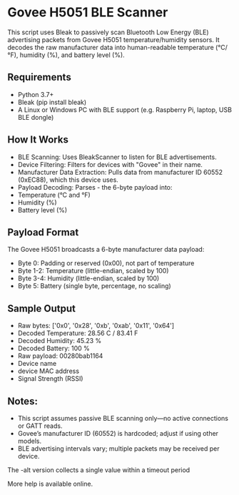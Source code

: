 # Govee H5051 BLE Scanner

This script uses Bleak to passively scan Bluetooth Low Energy (BLE) advertising packets from Govee H5051 temperature/humidity sensors. It decodes the raw manufacturer data into human-readable temperature (°C/°F), humidity (%), and battery level (%).

 ## Requirements
- Python 3.7+
- Bleak (pip install bleak)
- A Linux or Windows PC with BLE support (e.g. Raspberry Pi, laptop, USB BLE dongle)

 ## How It Works
- BLE Scanning: Uses BleakScanner to listen for BLE advertisements.
- Device Filtering: Filters for devices with "Govee" in their name.
- Manufacturer Data Extraction: Pulls data from manufacturer ID 60552 (0xEC88), which this device uses.
- Payload Decoding: Parses -  the 6-byte payload into:
- Temperature (°C and °F)
- Humidity (%)
- Battery level (%)

## Payload Format
The Govee H5051 broadcasts a 6-byte manufacturer data payload:
 - Byte 0: Padding or reserved (0x00), not part of temperature
 - Byte 1-2: Temperature (little-endian, scaled by 100)
 - Byte 3-4: Humidity (little-endian, scaled by 100)
 - Byte 5: Battery (single byte, percentage, no scaling)

## Sample Output
  - Raw bytes: ['0x0', '0x28', '0xb', '0xab', '0x11', '0x64']
  - Decoded Temperature: 28.56 C / 83.41 F
  - Decoded Humidity: 45.23 %
  - Decoded Battery: 100 %
  - Raw payload: 00280bab1164
  - Device name
  - device MAC address
  - Signal Strength (RSSI)


## Notes:
- This script assumes passive BLE scanning only—no active connections or GATT reads.
- Govee’s manufacturer ID (60552) is hardcoded; adjust if using other models.
- BLE advertising intervals vary; multiple packets may be received per device.

The -alt version collects a single value within a timeout period

More help is available online.
